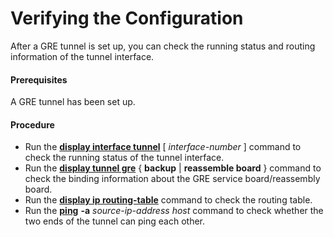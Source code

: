 Verifying the Configuration
===========================

After a GRE tunnel is set up, you can check the running status and routing information of the tunnel interface.

#### Prerequisites

A GRE tunnel has been set up.


#### Procedure

* Run the [**display interface tunnel**](cmdqueryname=display+interface+tunnel) [ *interface-number* ] command to check the running status of the tunnel interface.
* Run the [**display tunnel gre**](cmdqueryname=display+tunnel+gre) { **backup** | **reassemble board** } command to check the binding information about the GRE service board/reassembly board.
* Run the [**display ip routing-table**](cmdqueryname=display+ip+routing-table) command to check the routing table.
* Run the [**ping**](cmdqueryname=ping) **-a** *source-ip-address* *host* command to check whether the two ends of the tunnel can ping each other.